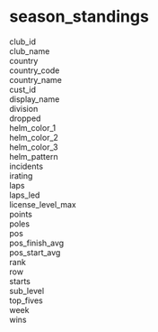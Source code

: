 # season_standings

club_id  
club_name  
country  
country_code  
country_name  
cust_id  
display_name  
division  
dropped  
helm_color_1  
helm_color_2  
helm_color_3  
helm_pattern  
incidents  
irating  
laps  
laps_led  
license_level_max  
points  
poles  
pos  
pos_finish_avg  
pos_start_avg  
rank  
row  
starts  
sub_level  
top_fives  
week  
wins  